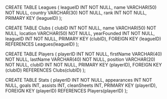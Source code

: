 CREATE TABLE Leagues (
    leagueID INT NOT NULL,
    name VARCHAR(50) NOT NULL,
    country VARCHAR(30) NOT NULL,
    rank INT NOT NULL,
    PRIMARY KEY (leagueID)
);

CREATE TABLE Clubs (
    clubID INT NOT NULL,
    name VARCHAR(50) NOT NULL,
    location VARCHAR(50) NOT NULL,
    yearFounded INT NOT NULL,
    leagueID INT NOT NULL,
    PRIMARY KEY (clubID),
    FOREIGN KEY (leagueID) REFERENCES Leagues(leagueID)
);

CREATE TABLE Players (
    playerID INT NOT NULL,
    firstName VARCHAR(40) NOT NULL,
    lastName VARCHAR(40) NOT NULL, 
    position VARCHAR(20) NOT NULL,
    clubID INT NOT NULL,
    PRIMARY KEY (playerID),
    FOREIGN KEY (clubID) REFERENCES Clubs(clubID)
);

CREATE TABLE Stats (
    playerID INT NOT NULL,
    appearances INT NOT NULL,
    goals INT,
    assists INT,
    cleanSheets INT,
    PRIMARY KEY (playerID),
    FOREIGN KEY (playerID) REFERENCES Players(playerID)
);